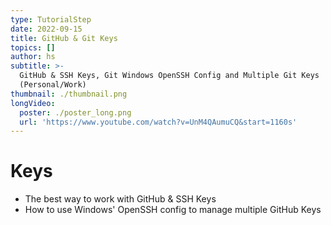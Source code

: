 ```yaml
---
type: TutorialStep
date: 2022-09-15
title: GitHub & Git Keys
topics: []
author: hs
subtitle: >-
  GitHub & SSH Keys, Git Windows OpenSSH Config and Multiple Git Keys
  (Personal/Work)
thumbnail: ./thumbnail.png
longVideo:
  poster: ./poster_long.png
  url: 'https://www.youtube.com/watch?v=UnM4QAumuCQ&start=1160s'
---
```


# Keys

* The best way to work with GitHub & SSH Keys
* How to use Windows' OpenSSH config to manage multiple GitHub Keys
